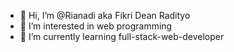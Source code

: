 - 👋 Hi, I’m @Rianadi aka Fikri Dean Radityo
- 👀 I’m interested in web programming
- 🌱 I’m currently learning full-stack-web-developer

<!---
Rianadi/Rianadi is a ✨ special ✨ repository because its `README.md` (this file) appears on your GitHub profile.
You can click the Preview link to take a look at your changes.
--->
